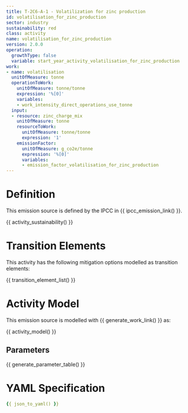 ```yaml
---
title: T-2C6-A-1 - Volatilization for zinc production
id: volatilisation_for_zinc_production
sector: industry
sustainability: red
class: activity
name: volatilisation_for_zinc_production
version: 2.0.0
operation:
  growthType: false
  variable: start_year_activity_volatilisation_for_zinc_production
work:
- name: volatilisation
  unitOfMeasure: tonne
  operationToWork:
    unitOfMeasure: tonne/tonne
    expression: '%[0]'
    variables:
    - work_intensity_direct_operations_use_tonne
  input:
  - resource: zinc_charge_mix
    unitOfMeasure: tonne
    resourceToWork:
      unitOfMeasure: tonne/tonne
      expression: '1'
    emissionFactor:
      unitOfMeasure: g_co2e/tonne
      expression: '%[0]'
      variables:
      - emission_factor_volatilisation_for_zinc_production
---
```

# Definition
This emission source is defined by the IPCC in {{ ipcc_emission_link() }}.


{{ activity_sustainability() }}

# Transition Elements

This activity has the following mitigation options modelled as transition elements:

{{ transition_element_list() }}

# Activity Model
This emission source is modelled with {{ generate_work_link() }} as:

{{ activity_model() }}

## Parameters

{{ generate_parameter_table() }}

# YAML Specification

```yaml
{{ json_to_yaml() }}
```